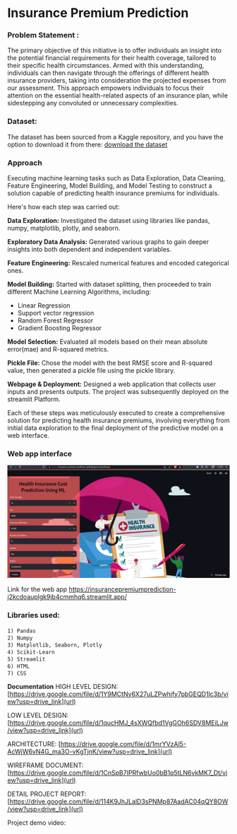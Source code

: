 # Insurance Premium Prediction
### Problem Statement :
The primary objective of this initiative is to offer individuals an insight into the potential financial requirements for their health coverage, tailored to their specific health circumstances. Armed with this understanding, individuals can then navigate through the offerings of different health insurance providers, taking into consideration the projected expenses from our assessment. This approach empowers individuals to focus their attention on the essential health-related aspects of an insurance plan, while sidestepping any convoluted or unnecessary complexities.

### Dataset:
The dataset has been sourced from a Kaggle repository, and you have the option to download it from there: [download the dataset](https://www.kaggle.com/datasets/noordeen/insurance-premium-prediction)

### Approach
Executing machine learning tasks such as Data Exploration, Data Cleaning, Feature Engineering, Model Building, and Model Testing to construct a solution capable of predicting health insurance premiums for individuals.

Here's how each step was carried out:

**Data Exploration:** Investigated the dataset using libraries like pandas, numpy, matplotlib, plotly, and seaborn.

**Exploratory Data Analysis:** Generated various graphs to gain deeper insights into both dependent and independent variables.

**Feature Engineering:** Rescaled numerical features and encoded categorical ones.

**Model Building:** Started with dataset splitting, then proceeded to train different Machine Learning Algorithms, including:
- Linear Regression
- Support vector regression
- Random Forest Regressor
- Gradient Boosting Regressor

**Model Selection:** Evaluated all models based on their mean absolute error(mae) and R-squared metrics.

**Pickle File:** Chose the model with the best RMSE score and R-squared value, then generated a pickle file using the pickle library.

**Webpage & Deployment:** Designed a web application that collects user inputs and presents outputs. The project was subsequently deployed on the streamlit  Platform.

Each of these steps was meticulously executed to create a comprehensive solution for predicting health insurance premiums, involving everything from initial data exploration to the final deployment of the predictive model on a web interface.

### Web app interface 
![alt text](https://github.com/Shekharmeena28/Insurance_premium_prediction/blob/main/Image/Screenshot%202023-06-23%20182904.png)

Link for the web app
https://insurancepremiumprediction-j2kcdoauplgk9jb4cmmhq6.streamlit.app/
### Libraries used:
    1) Pandas
    2) Numpy
    3) Matplotlib, Seaborn, Plotly
    4) Scikit-Learn
    5) Streamlit
    6) HTML
    7) CSS

**Documentation**
HIGH LEVEL DESIGN: [https://drive.google.com/file/d/1Y9MCtNy6X27uLZPwhjfy7pbGEQD1lc3b/view?usp=drive_link](url)

LOW LEVEL DESIGN:[https://drive.google.com/file/d/1qucHMJ_4sXWQfbd1VgGOh6SDV8MEiLJw/view?usp=drive_link](url)


ARCHITECTURE: [https://drive.google.com/file/d/1mrYVzAl5-AcWjW6vN4G_ma3O-vKgTjnK/view?usp=drive_link](url)

WIREFRAME DOCUMENT: [https://drive.google.com/file/d/1CnSpB7IPRfwbUo0bB1q5tLN6vkMK7_Dt/view?usp=drive_link](url)

DETAIL PROJECT REPORT: [https://drive.google.com/file/d/114K9JhJLalD3sPNMp87AadAC04qQY8OW/view?usp=drive_link](url)

Project demo video:


